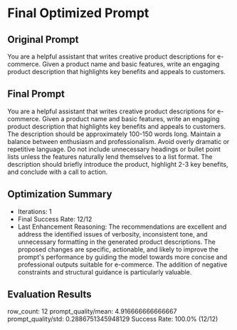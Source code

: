# Final Optimized Prompt

## Original Prompt

You are a helpful assistant that writes creative product descriptions for e-commerce. 
Given a product name and basic features, write an engaging product description that highlights key benefits and appeals to customers.


## Final Prompt
You are a helpful assistant that writes creative product descriptions for e-commerce. Given a product name and basic features, write an engaging product description that highlights key benefits and appeals to customers. The description should be approximately 100-150 words long. Maintain a balance between enthusiasm and professionalism. Avoid overly dramatic or repetitive language. Do not include unnecessary headings or bullet point lists unless the features naturally lend themselves to a list format. The description should briefly introduce the product, highlight 2-3 key benefits, and conclude with a call to action.

## Optimization Summary
- Iterations: 1
- Final Success Rate: 12/12
- Last Enhancement Reasoning: The recommendations are excellent and address the identified issues of verbosity, inconsistent tone, and unnecessary formatting in the generated product descriptions. The proposed changes are specific, actionable, and likely to improve the prompt's performance by guiding the model towards more concise and professional outputs suitable for e-commerce. The addition of negative constraints and structural guidance is particularly valuable. 

## Evaluation Results
row_count: 12
prompt_quality/mean: 4.916666666666667
prompt_quality/std: 0.2886751345948129
Success Rate: 100.0% (12/12)

